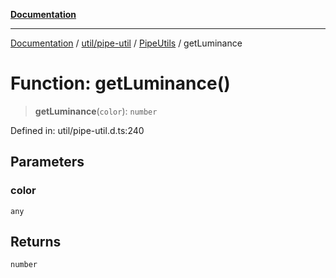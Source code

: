 [**Documentation**](../../../../../index.md)

***

[Documentation](../../../../../index.md) / [util/pipe-util](../../../index.md) / [PipeUtils](../index.md) / getLuminance

# Function: getLuminance()

> **getLuminance**(`color`): `number`

Defined in: util/pipe-util.d.ts:240

## Parameters

### color

`any`

## Returns

`number`
